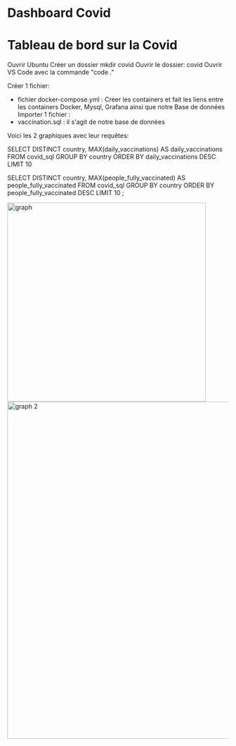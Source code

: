 # Dashboard Covid 
# Tableau de bord sur la Covid
Ouvrir Ubuntu
Créer un dossier mkdir covid
Ouvrir le dossier: covid
Ouvrir VS Code avec la commande "code ."

Créer 1 fichier:
 - fichier docker-compose.yml : Créer les containers et fait les liens entre les containers Docker, Mysql, Grafana ainsi que notre Base de données 
Importer 1 fichier :
- vaccination.sql : il s'agit de notre base de données
 

Voici les 2 graphiques avec leur requêtes:

 SELECT DISTINCT country, MAX(daily_vaccinations) AS daily_vaccinations
            FROM covid_sql
            GROUP BY country
            ORDER BY daily_vaccinations DESC
            LIMIT 10



 SELECT DISTINCT country, MAX(people_fully_vaccinated) AS people_fully_vaccinated
            FROM covid_sql
            GROUP BY country
            ORDER BY people_fully_vaccinated DESC
            LIMIT 10 ;
   
  



<img width="452" alt="graph" src="https://user-images.githubusercontent.com/95342914/161985758-62067490-0d19-4471-b4fb-1b02a81b4702.PNG">

<img width="766" alt="graph 2" src="https://user-images.githubusercontent.com/95342914/161985744-b93947c5-ec18-4402-a971-f4f4993f23de.PNG">
